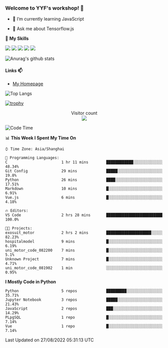 ### Welcome to YYF's workshop! 👋

<!--
**YifeiYang210/YifeiYang210** is a ✨ _special_ ✨ repository because its `README.md` (this file) appears on your GitHub profile.

Here are some ideas to get you started:

- 🔭 I’m currently working on ...
- 🌱 I’m currently learning ...
- 👯 I’m looking to collaborate on ...
- 🤔 I’m looking for help with ...
- 💬 Ask me about ...
- 📫 How to reach me: ...
- 😄 Pronouns: ...
- ⚡ Fun fact: ...
-->

- 🌱 I’m currently learning JavaScript

- 💬 Ask me about Tensorflow.js

🌟 **My Skills**
<!-- [![](https://img.shields.io/badge/{徽标标题}-{徽标内容}-{徽标颜色}.svg)]({linkUrl}) -->

![](https://img.shields.io/badge/-Python-3f7fbd?logo=Python&logoColor=fff)
![](https://img.shields.io/badge/-DeepLearning-3f7fbd?logo=Pandas&logoColor=fff)
![](https://img.shields.io/badge/-Wechat-3f7fbd?logo=Wechat&logoColor=fff)
![](https://img.shields.io/badge/-C%2B%2B-3f7fbd?logo=C%2B%2B&logoColor=fff)
![](https://img.shields.io/badge/-JavaScript-3f7fbd?logo=JavaScript&logoColor=fff)

![Anurag's github stats](https://github-readme-stats.vercel.app/api?username=YifeiYang210&theme=maroongold)



#### Links 📫

* [My Homepage](https://YifeiYang210.github.io/blog/)

![Top Langs](https://github-readme-stats.vercel.app/api/top-langs/?username=YifeiYang210&hide=roff,c)

[![trophy](https://github-profile-trophy.vercel.app/?username=YifeiYang210&theme=dracula&row=2&column=3)](https://github.com/ryo-ma/github-profile-trophy)

<p align="center"> 
  Visitor count<br>
  <img src="https://profile-counter.glitch.me/YifeiYang210/count.svg" />
</p>

<!--START_SECTION:waka-->
![Code Time](http://img.shields.io/badge/Code%20Time-1%2C127%20hrs%2047%20mins-blue)

📊 **This Week I Spent My Time On** 

```text
⌚︎ Time Zone: Asia/Shanghai

💬 Programming Languages: 
C                        1 hr 11 mins        ████████████░░░░░░░░░░░░░   48.34% 
Git Config               29 mins             █████░░░░░░░░░░░░░░░░░░░░   19.8% 
Python                   26 mins             ████░░░░░░░░░░░░░░░░░░░░░   17.51% 
Markdown                 10 mins             █░░░░░░░░░░░░░░░░░░░░░░░░   6.91% 
Vue.js                   6 mins              █░░░░░░░░░░░░░░░░░░░░░░░░   4.18%

🔥 Editors: 
VS Code                  2 hrs 28 mins       █████████████████████████   100.0%

🐱‍💻 Projects: 
exosuit_motor            2 hrs 2 mins        ████████████████████░░░░░   82.23% 
hospitalmodel            9 mins              █░░░░░░░░░░░░░░░░░░░░░░░░   6.19% 
uni_motor_code_082200    7 mins              █░░░░░░░░░░░░░░░░░░░░░░░░   5.1% 
Unknown Project          7 mins              █░░░░░░░░░░░░░░░░░░░░░░░░   4.71% 
uni_motor_code_081902    1 min               ░░░░░░░░░░░░░░░░░░░░░░░░░   0.95%

```

**I Mostly Code in Python** 

```text
Python                   5 repos             █████████░░░░░░░░░░░░░░░░   35.71% 
Jupyter Notebook         3 repos             █████░░░░░░░░░░░░░░░░░░░░   21.43% 
JavaScript               2 repos             ███░░░░░░░░░░░░░░░░░░░░░░   14.29% 
PLpgSQL                  1 repo              █░░░░░░░░░░░░░░░░░░░░░░░░   7.14% 
Vue                      1 repo              █░░░░░░░░░░░░░░░░░░░░░░░░   7.14%

```



 Last Updated on 27/08/2022 05:31:13 UTC
<!--END_SECTION:waka-->


